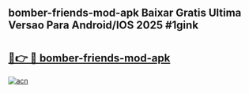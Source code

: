 ## bomber-friends-mod-apk Baixar Gratis Ultima Versao Para Android/IOS 2025 #1gink

# <h2><a href="https://ainizakaria.my?title=bomber-friends-mod-apk&ref=20M">🔗👉 🔴 bomber-friends-mod-apk</a></h2>

[![acn](https://github.com/user-attachments/assets/0f9c940e-d8b0-45ae-aac7-cd30a18b3e1c)](https://ainizakaria.my?title=bomber-friends-mod-apk&ref=20M)


